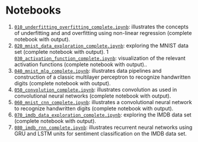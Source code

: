 # Notebooks

1. [`010_underfitting_overfitting_complete.ipynb`](010_underfitting_overfitting_complete.ipynb):
    illustrates the concepts of underfitting and and overfitting using
    non-linear regression (complete notebook with output).
1. [`020_mnist_data_exploration_complete.ipynb`](020_mnist_data_exploration_complete.ipynb):
    exploring the MNIST data set (complete notebook with output).
1 [`030_activation_function_complete.ipynb`](030_activation_function_complete.ipynb):
    visualization of the relevant activation functions (complete notebook with
    output)..
1. [`040_mnist_mlp_complete.ipynb`](040_mnist_mlp_complete.ipynb):
    illustrates data pipelines and construction of a classic multilayer
    perceptron to recognize handwritten digits (complete notebook with output).
1. [`050_convolution_complete.ipynb`](050_convolution_complete.ipynb):
    illustrates convolution as used in convolutional neural networks
     (complete notebook with output).
1. [`060_mnist_cnn_complete.ipynb`](060_mnist_cnn_complete.ipynb):
    illustrates a convolutional neural network to recognize handwritten
    digits (complete notebook with output).
1. [`070_imdb_data_exploration_complete.ipynb`](070_imdb_data_exploration_complete.ipynb):
    exploring the IMDB data set (complete notebook with output).
1. [`080_imdb_rnn_complete.ipynb`](080_imdb_rnn_complete.ipynb):
    illustrates recurrent neural networks using GRU and LSTM units for
    sentiment classification on the IMDB data set.
